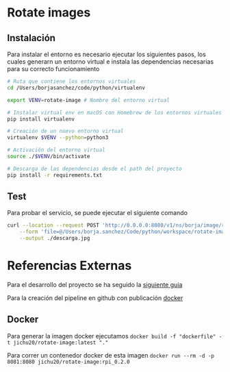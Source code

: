 # Rotate images

## Instalación

Para instalar el entorno es necesario ejecutar los siguientes pasos, los cuales generarn un entorno virtual e instala las dependencias necesarias para su correcto funcionamiento

```sh
# Ruta que contiene los entornos virtuales
cd /Users/borjasanchez/code/python/virtualenv

export VENV=rotate-image # Nombre del entorno virtual

# Instalar virtual env en macOS con Homebrew de los entornos virtuales
pip install virtualenv

# Creación de un nuevo entorno virtual
virtualenv $VENV --python=python3

# Activación del entorno virtual
source ./$VENV/bin/activate

# Descarga de las dependencias desde el path del proyecto
pip install -r requirements.txt

```

## Test

Para probar el servicio, se puede ejecutar el siguiente comando

```sh
curl --location --request POST 'http://0.0.0.0:8080/v1/ns/borja/image/rotate' \
    --form 'file=@/Users/borja.sanchez/Code/python/workspace/rotate-image/resources/IMG_3536.jpg' \
    --output ./descarga.jpg
```

# Referencias Externas

Para el desarrollo del proyecto se ha seguido la [siguiente guia](https://medium.com/analytics-vidhya/ocr-on-region-of-interest-roi-in-image-using-opencv-and-tesseract-a7cab6ff18b3)

Para la creación del pipeline en github con publicación [docker](https://www.prestonlamb.com/blog/creating-a-docker-image-with-github-actions)
## Docker


Para generar la imagen docker ejecutamos `docker build -f "dockerfile" -t jichu20/rotate-image:latest "."`

Para correr un contenedor docker de esta imagen `docker run --rm -d -p 8081:8080 jichu20/rotate-image:rpi_0.2.0`
